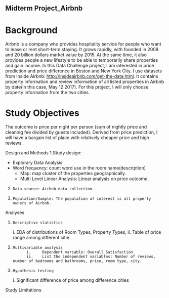 ## Midterm Project_Airbnb

# Background 
Airbnb is a company who provides hospitality service for people who want to lease or rent short-term staying. It grows rapidly, with founded in 2008 and 20 billion dollars market value by 2015. At the same time, it also provides people a new lifestyle to be able to temporarily share properties and gain income. 
In this Data Challenge project, I am interested in price prediction and price difference in Boston and New York City. I use datasets from Inside Airbnb: http://insideairbnb.com/get-the-data.html. It contains property information and review information of all listed properties in Airbnb by date(in this case, May 12 2017). For this project, I will only choose property information from the two cities.

# Study Objectives
The outcome is price per night per person (sum of nightly price and cleaning fee divided by guests included). Derived from price prediction, I will have a bargain list of place with relatively cheaper price and high reviews. 


Design and Methods
1.Study design: 
- Explorary Data Analysis
- Word frequency: count word use in the room name(description) 
     -	Map: map cluster of the properties geographically.
     -	Multi Level Linear Analysis: Linear analysis on price outcome.
2.     Data source: Airbnb data collection.  
3.     Population/Sample: The population of interest is all property owners of Airbnb. 

Analyses
1.     Descriptive statistics
	i.	EDA of distributions of Room Types, Property Types, 
	ii.	Table of price range among different citie
2.     Multivariable analysis
             i. 	Dependent variable: Overall Satisfaction
             ii. 	List the independent variables: Number of reviews, number of bedrooms and bathrooms, price, room type, city.
3.     Hypothesis testing
	i. Significant difference of price among difference cities 

Study Limitations

